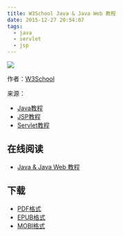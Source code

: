 ```yaml
---
title: W3School Java & Java Web 教程
date: 2015-12-27 20:54:07
tags:
  - java
  - servlet
  - jsp
---
```


![](https://ek8whxe.cloudimg.io/s/width/226/https://www.gitbook.com/cover/book/wizardforcel/w3school-java.jpg)

作者：[W3School](http://www.w3cschool.cc)

来源：

* [Java教程](http://www.w3cschool.cc/java/java-tutorial.html)
* [JSP教程](http://www.w3cschool.cc/jsp/jsp-tutorial.html)
* [Servlet教程](http://www.w3cschool.cc/servlet/servlet-tutorial.html)

<!--more-->

## 在线阅读 ##

* [Java & Java Web 教程](https://www.gitbook.com/book/wizardforcel/w3school-java/details)

## 下载 ##

* [PDF格式](https://www.gitbook.com/download/pdf/book/wizardforcel/w3school-java)
* [EPUB格式](https://www.gitbook.com/download/epub/book/wizardforcel/w3school-java)
* [MOBI格式](https://www.gitbook.com/download/mobi/book/wizardforcel/w3school-java)